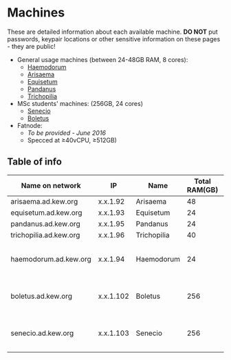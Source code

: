 # Machines

These are detailed information about each available machine. **DO NOT** put passwords, keypair locations or other sensitive information on these pages - they are public!

* General usage machines (between 24-48GB RAM, 8 cores):
  * [Haemodorum](machines/Haemodorum.md)
  * [Arisaema](machines/Arisaema.md)
  * [Equisetum](machines/Equisetum.md)
  * [Pandanus](machines/Pandanus.md)
  * [Trichopilia](machines/Trichopilia.md)
* MSc students' machines: (256GB, 24 cores)
  * [Senecio](machines/Senecio.md)
  * [Boletus](machines/Boletus.md)
* Fatnode:
  * *To be provided - June 2016*
  * Specced at ≥40vCPU, ≥512GB) 

## Table of info

Name on network | IP  | Name | Total RAM(GB) | Total cores | SUdoers | Notes
--------------- | --- | ---- | ------------- | ----------- | ------------------- | -----
arisaema.ad.kew.org | x.x.1.92 | Arisaema | 48 | 8 | Mike | na
equisetum.ad.kew.org | x.x.1.93 | Equisetum | 24 | 8 | Mike | na
pandanus.ad.kew.org | x.x.1.95 | Pandanus | 24 | 8 | Mike | Headless
trichopilia.ad.kew.org | x.x.1.96 | Trichopilia | 40 | 8 | Mike | na
haemodorum.ad.kew.org | x.x.1.94 | Haemodorum | 24 | 8 | Mike, Pepijn, Joe, Alex | Headless
boletus.ad.kew.org | x.x.1.102 | Boletus | 256 | 24 | Mike, Pepijn, Joe, Alex | na
senecio.ad.kew.org | x.x.1.103 | Senecio | 256 | 24 | Mike, Pepijn, Joe, Alex | na

